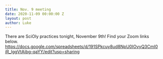 ```yaml
---
title: Nov. 9 meeting
date: 2020-11-09 00:00:00 Z
layout: post
author: Luke
---
```


There are SciOly practices tonight, November 9th!
Find your Zoom links below.
<https://docs.google.com/spreadsheets/d/191SPkcuy8ud8NpU0IOvyQ3CmI0iR_lggVtAibg-qaYY/edit?usp=sharing>
